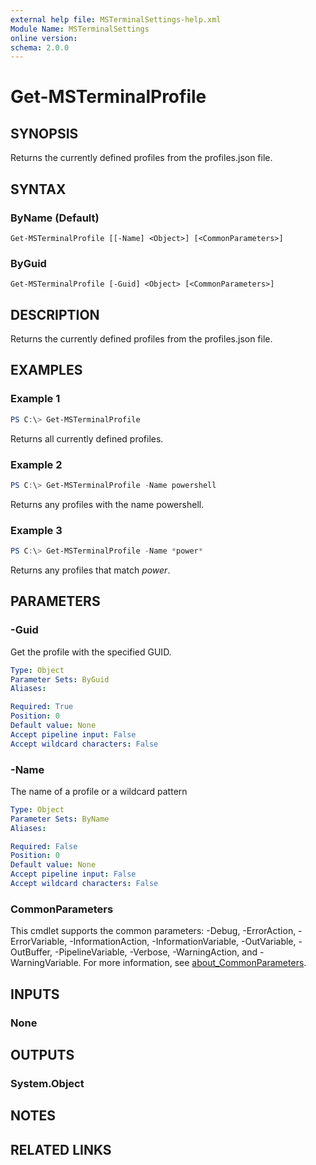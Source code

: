 ```yaml
---
external help file: MSTerminalSettings-help.xml
Module Name: MSTerminalSettings
online version:
schema: 2.0.0
---
```


# Get-MSTerminalProfile

## SYNOPSIS
Returns the currently defined profiles from the profiles.json file.

## SYNTAX

### ByName (Default)
```
Get-MSTerminalProfile [[-Name] <Object>] [<CommonParameters>]
```

### ByGuid
```
Get-MSTerminalProfile [-Guid] <Object> [<CommonParameters>]
```

## DESCRIPTION
Returns the currently defined profiles from the profiles.json file.

## EXAMPLES

### Example 1
```powershell
PS C:\> Get-MSTerminalProfile
```

Returns all currently defined profiles.

### Example 2
```powershell
PS C:\> Get-MSTerminalProfile -Name powershell
```

Returns any profiles with the name powershell.

### Example 3
```powershell
PS C:\> Get-MSTerminalProfile -Name *power*
```

Returns any profiles that match *power*.

## PARAMETERS

### -Guid
Get the profile with the specified GUID.

```yaml
Type: Object
Parameter Sets: ByGuid
Aliases:

Required: True
Position: 0
Default value: None
Accept pipeline input: False
Accept wildcard characters: False
```

### -Name
The name of a profile or a wildcard pattern

```yaml
Type: Object
Parameter Sets: ByName
Aliases:

Required: False
Position: 0
Default value: None
Accept pipeline input: False
Accept wildcard characters: False
```

### CommonParameters
This cmdlet supports the common parameters: -Debug, -ErrorAction, -ErrorVariable, -InformationAction, -InformationVariable, -OutVariable, -OutBuffer, -PipelineVariable, -Verbose, -WarningAction, and -WarningVariable. For more information, see [about_CommonParameters](http://go.microsoft.com/fwlink/?LinkID=113216).

## INPUTS

### None

## OUTPUTS

### System.Object

## NOTES

## RELATED LINKS
